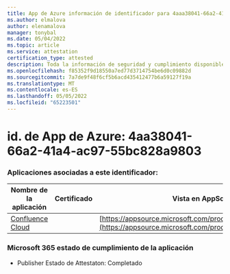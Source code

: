 ```yaml
---
title: App de Azure información de identificador para 4aaa38041-66a2-41a4-ac97-55bc828a9803
ms.author: elmalova
author: elenamalova
manager: tonybal
ms.date: 05/04/2022
ms.topic: article
ms.service: attestation
certification_type: attested
description: Toda la información de seguridad y cumplimiento disponible para 4aaa38041-66a2-41a4-ac97-55bc828a9803.
ms.openlocfilehash: f85352f9d18550a7ed77d3714754be6d0c09882d
ms.sourcegitcommit: 7a7de9f48f6cf5b6acd435412477b6a59127f19a
ms.translationtype: MT
ms.contentlocale: es-ES
ms.lasthandoff: 05/05/2022
ms.locfileid: "65223501"
---
```

# <a name="azure-app-id-4aa38041-66a2-41a4-ac97-55bc828a9803"></a>id. de App de Azure: 4aa38041-66a2-41a4-ac97-55bc828a9803


### <a name="apps-associated-with-this-id"></a>Aplicaciones asociadas a este identificador:
| **Nombre de la aplicación** | **Certificado** | **Vista en AppSource** |
|--------------|---------------|-----------------------|
| [Confluence Cloud](../forward/WA200003113.md) |  | [https://appsource.microsoft.com/product/office/WA200003113](https://appsource.microsoft.com/product/office/WA200003113) |

### <a name="microsoft-365-app-compliance-status"></a>Microsoft 365 estado de cumplimiento de la aplicación
- Publisher Estado de Attestaton: Completado
